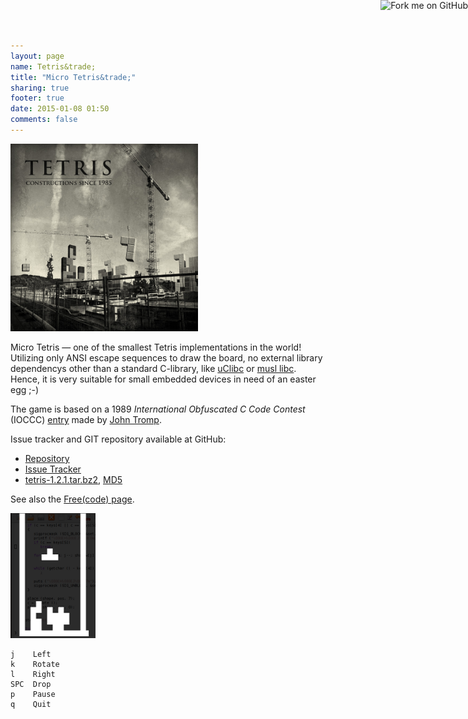 ```yaml
---
layout: page
name: Tetris&trade;
title: "Micro Tetris&trade;"
sharing: true
footer: true
date: 2015-01-08 01:50
comments: false
---
```


<a href="https://github.com/troglobit/tetris"><img style="position: absolute; top: 0; right: 0; border: none; box-shadow: none;" src="https://camo.githubusercontent.com/365986a132ccd6a44c23a9169022c0b5c890c387/68747470733a2f2f73332e616d617a6f6e6177732e636f6d2f6769746875622f726962626f6e732f666f726b6d655f72696768745f7265645f6161303030302e706e67" alt="Fork me on GitHub" data-canonical-src="https://s3.amazonaws.com/github/ribbons/forkme_right_red_aa0000.png" /></a>

[<img class="center" src="/images/TetrisConstruction.jpg" style="width: 300px;" />](http://erikjohanssonphoto.com/work/tetris/)

Micro Tetris &mdash; one of the smallest Tetris implementations in the
world!  Utilizing only ANSI escape sequences to draw the board, no
external library dependencys other than a standard C-library, like
[uClibc](http://www.uclibc.org/) or
[musl libc](http://www.musl-libc.org/).  Hence, it is very suitable
for small embedded devices in need of an easter egg ;-)

The game is based on a 1989 *International Obfuscated C Code Contest*
(IOCCC) [entry](http://www.ioccc.org/1989/tromp.hint) made by
[John Tromp](http://tromp.github.io/tetris.html).

Issue tracker and GIT repository available at GitHub:

   * [Repository](http://github.com/troglobit/tetris)
   * [Issue Tracker](http://github.com/troglobit/tetris/issues)
   * [tetris-1.2.1.tar.bz2](ftp://ftp.troglobit.com/tetris/tetris-1.2.1.tar.bz2),
     [MD5](ftp://ftp.troglobit.com/tetris/tetris-1.2.1.tar.bz2.md5)

See also the [Free(code) page](http://freecode.com/projects/micro-tetris).

<img class="right" src="/images/micro-tetris.png" />

    j    Left
    k    Rotate
    l    Right
    SPC  Drop
    p    Pause
    q    Quit


<!--
  -- Local Variables:
  -- mode: markdown
  -- End:
  -->
